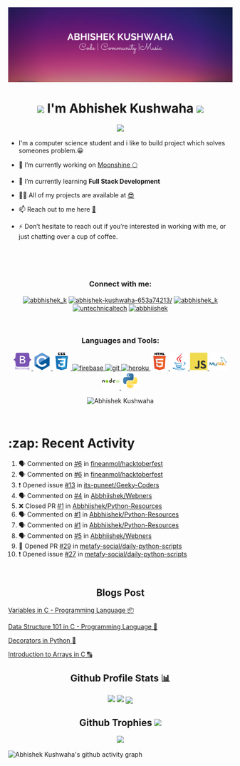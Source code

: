 <img src="./profileheader.png">

<h1 align="center"> <img src="https://c.tenor.com/HO7EBVsu04oAAAAi/pikachu-pokemon.gif" width="50"> I'm Abhishek Kushwaha <img src="https://cdn.discordapp.com/emojis/852778687958482944.gif?v=1" width="50"></h1>
<p align="center">
  <img src="https://readme-typing-svg.herokuapp.com?color=00FFFF&width=380&height=45&lines=UG+at+JIS+UNIVERSITY;GDSC+Lead+22;Discord+Bot+Developer;Full+Stack+Developer;Open-Source+Enthusiast;Nice+To+Meet+You+...;&center=true">
  </p>





- I'm a computer science student and i like to build project which solves someones problem.😀

- 🔭 I’m currently working on [Moonshine 🌕](https://github.com/Abbhiishek/Moonshine/)

- 🌱 I’m currently learning **Full Stack Development**

- 👨‍💻 All of my projects are available at [😎](https://github.com/Abbhiishek)

- 📫 Reach out to me here **[📧](abhishekkushwaha1479@gmail.com)**

- ⚡ Don’t hesitate to reach out if you’re interested in working with me, or just chatting over a cup of coffee.

<br>
<br>
<br>

<h3  align="center">Connect with me:</h3>
<p  align="center">
<a href="https://twitter.com/abbhishek_k" target="blank"><img align="center" src="https://raw.githubusercontent.com/rahuldkjain/github-profile-readme-generator/master/src/images/icons/Social/twitter.svg" alt="abbhishek_k" height="30" width="40" /></a>
<a href="https://linkedin.com/in/abhishek-kushwaha-653a74213/" target="blank"><img align="center" src="https://raw.githubusercontent.com/rahuldkjain/github-profile-readme-generator/master/src/images/icons/Social/linked-in-alt.svg" alt="abhishek-kushwaha-653a74213/" height="30" width="40" /></a>
<a href="https://instagram.com/abbhishek_k" target="blank"><img align="center" src="https://raw.githubusercontent.com/rahuldkjain/github-profile-readme-generator/master/src/images/icons/Social/instagram.svg" alt="abbhishek_k" height="30" width="40" /></a>
<a href="https://www.youtube.com/c/untechnicaltech" target="blank"><img align="center" src="https://raw.githubusercontent.com/rahuldkjain/github-profile-readme-generator/master/src/images/icons/Social/youtube.svg" alt="untechnicaltech" height="30" width="40" /></a>
<a href="https://www.leetcode.com/abbhiishek" target="blank"><img align="center" src="https://raw.githubusercontent.com/rahuldkjain/github-profile-readme-generator/master/src/images/icons/Social/leet-code.svg" alt="abbhiishek" height="30" width="40" /></a>



</p>
<br>


<h3 align="center">Languages and Tools:</h3>
<p align="center"><a href="https://getbootstrap.com" target="_blank"> <img src="https://raw.githubusercontent.com/devicons/devicon/master/icons/bootstrap/bootstrap-plain-wordmark.svg" alt="bootstrap" width="40" height="40"/> </a> <a href="https://www.cprogramming.com/" target="_blank"> <img src="https://raw.githubusercontent.com/devicons/devicon/master/icons/c/c-original.svg" alt="c" width="40" height="40"/> </a> <a href="https://www.w3schools.com/css/" target="_blank"> <img src="https://raw.githubusercontent.com/devicons/devicon/master/icons/css3/css3-original-wordmark.svg" alt="css3" width="40" height="40"/> </a> <a href="https://firebase.google.com/" target="_blank"> <img src="https://www.vectorlogo.zone/logos/firebase/firebase-icon.svg" alt="firebase" width="40" height="40"/> </a> <a href="https://git-scm.com/" target="_blank"> <img src="https://www.vectorlogo.zone/logos/git-scm/git-scm-icon.svg" alt="git" width="40" height="40"/> </a> <a href="https://heroku.com" target="_blank"> <img src="https://www.vectorlogo.zone/logos/heroku/heroku-icon.svg" alt="heroku" width="40" height="40"/> </a> <a href="https://www.w3.org/html/" target="_blank"> <img src="https://raw.githubusercontent.com/devicons/devicon/master/icons/html5/html5-original-wordmark.svg" alt="html5" width="40" height="40"/> </a> <a href="https://www.java.com" target="_blank"> <img src="https://raw.githubusercontent.com/devicons/devicon/master/icons/java/java-original.svg" alt="java" width="40" height="40"/> </a> <a href="https://developer.mozilla.org/en-US/docs/Web/JavaScript" target="_blank"> <img src="https://raw.githubusercontent.com/devicons/devicon/master/icons/javascript/javascript-original.svg" alt="javascript" width="40" height="40"/> </a> <a href="https://www.mysql.com/" target="_blank"> <img src="https://raw.githubusercontent.com/devicons/devicon/master/icons/mysql/mysql-original-wordmark.svg" alt="mysql" width="40" height="40"/> </a> <a href="https://nodejs.org" target="_blank"> <img src="https://raw.githubusercontent.com/devicons/devicon/master/icons/nodejs/nodejs-original-wordmark.svg" alt="nodejs" width="40" height="40"/> </a> <a href="https://www.python.org" target="_blank"> <img src="https://raw.githubusercontent.com/devicons/devicon/master/icons/python/python-original.svg" alt="python" width="40" height="40"/> </a> 

<br>
<p align="center"> <img src="https://komarev.com/ghpvc/?username=Abbhiishek&label=Stalker%20Count&color=0e75b6&style=flat" alt="Abhishek Kushwaha" /> </p>

<br>
<p align="center">
<h1>:zap: Recent Activity</h1>

<!--START_SECTION:activity-->
1. 🗣 Commented on [#6](https://github.com/fineanmol/hacktoberfest/issues/6) in [fineanmol/hacktoberfest](https://github.com/fineanmol/hacktoberfest)
2. 🗣 Commented on [#6](https://github.com/fineanmol/hacktoberfest/issues/6) in [fineanmol/hacktoberfest](https://github.com/fineanmol/hacktoberfest)
3. ❗️ Opened issue [#13](https://github.com/its-puneet/Geeky-Coders/issues/13) in [its-puneet/Geeky-Coders](https://github.com/its-puneet/Geeky-Coders)
4. 🗣 Commented on [#4](https://github.com/Abbhiishek/Webners/issues/4) in [Abbhiishek/Webners](https://github.com/Abbhiishek/Webners)
5. ❌ Closed PR [#1](https://github.com/Abbhiishek/Python-Resources/pull/1) in [Abbhiishek/Python-Resources](https://github.com/Abbhiishek/Python-Resources)
6. 🗣 Commented on [#1](https://github.com/Abbhiishek/Python-Resources/issues/1) in [Abbhiishek/Python-Resources](https://github.com/Abbhiishek/Python-Resources)
7. 🗣 Commented on [#1](https://github.com/Abbhiishek/Python-Resources/issues/1) in [Abbhiishek/Python-Resources](https://github.com/Abbhiishek/Python-Resources)
8. 🗣 Commented on [#5](https://github.com/Abbhiishek/Webners/issues/5) in [Abbhiishek/Webners](https://github.com/Abbhiishek/Webners)
9. 💪 Opened PR [#29](https://github.com/metafy-social/daily-python-scripts/pull/29) in [metafy-social/daily-python-scripts](https://github.com/metafy-social/daily-python-scripts)
10. ❗️ Opened issue [#27](https://github.com/metafy-social/daily-python-scripts/issues/27) in [metafy-social/daily-python-scripts](https://github.com/metafy-social/daily-python-scripts)
<!--END_SECTION:activity-->
</p>
<br>
<h2 align="center">Blogs Post</h2>

  
 [Variables in C - Programming Language 📦](https://abbhishek.hashnode.dev/variables-in-c-programming-language)
 
 [Data Structure 101 in C - Programming Language 📏](https://abbhishek.hashnode.dev/data-structure-101-in-c-programming-language)
 
 [Decorators in Python 🌼](https://dev.to/abbhiishek/decorators-in-python-cm7)
  
 [Introduction to Arrays in C 🔠](https://dev.to/abbhiishek/introduction-to-arrays-4d59)
 
  


  
  
  
<div align="center">
    <h2>Github Profile Stats 📊</h2>
    <img width="48%" src="https://github-readme-stats.vercel.app/api?username=abbhiishek&show_icons=true&theme=tokyonight" />
  <img width="48%" src="https://github-readme-streak-stats.herokuapp.com/?user=abbhiishek&theme=tokyonight" /img>  
  <img align="center" src="https://github-readme-stats.vercel.app/api/top-langs/?username=abbhiishek&theme=radical&show_icons=true" />
    <h2>Github Trophies <img src="https://cdn.discordapp.com/emojis/866705355684577290.png?v=1" width="30px"></h2>
    <img src="https://github-profile-trophy.vercel.app/?username=abbhiishek&theme=onedark&no-frame=true&no-bg=true&theme=discord">
</div>




![Abhishek Kushwaha's github activity graph](https://activity-graph.herokuapp.com/graph?username=Abbhiishek&theme=react-dark)


